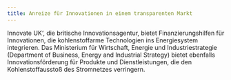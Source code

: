 ```yaml
---
title: Anreize für Innovationen in einem transparenten Markt
---
```

Innovate UK‘, die britische Innovationsagentur, bietet Finanzierungshilfen für Innovationen, die kohlenstoffarme Technologien ins Energiesystem integrieren.  Das Ministerium für Wirtschaft, Energie und Industriestrategie (Department of Business, Energy and Industrial Strategy) bietet ebenfalls Innovationsförderung für Produkte und Dienstleistungen, die den Kohlenstoffausstoß des Stromnetzes verringern.
